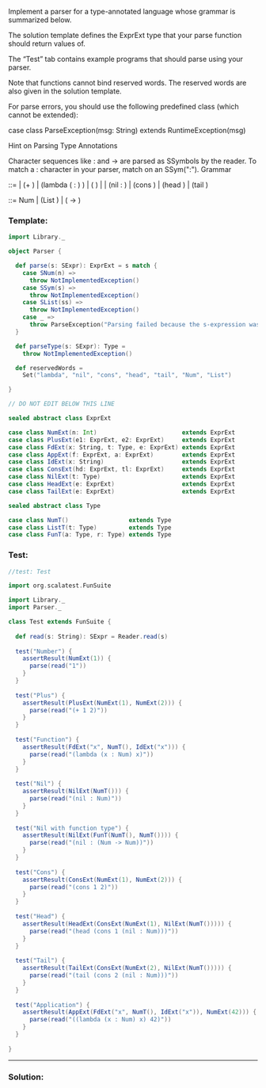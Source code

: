 Implement a parser for a type-annotated language whose grammar is summarized below.

The solution template defines the ExprExt type that your parse function should return values of.

The “Test” tab contains example programs that should parse using your parser.

Note that functions cannot bind reserved words. The reserved words are also given in the solution template.

For parse errors, you should use the following predefined class (which cannot be extended):

case class ParseException(msg: String) extends RuntimeException(msg)

Hint on Parsing Type Annotations

Character sequences like : and -> are parsed as SSymbols by the reader. To match a : character in your parser, match on an SSym(":").
Grammar

<expr> ::= <num>
         | (+ <expr> <expr>)
         | (lambda (<id> : <type>) <expr>)
         | (<expr> <expr>)
         | <id>
         | (nil : <type>)
         | (cons <expr> <expr>)
         | (head <expr>)
         | (tail <expr>)

<type> ::= Num
         | (List <type>)
         | (<type> -> <type>)

### Template:
```scala
import Library._

object Parser {

  def parse(s: SExpr): ExprExt = s match {
    case SNum(n) =>
      throw NotImplementedException()
    case SSym(s) =>
      throw NotImplementedException()
    case SList(ss) =>
      throw NotImplementedException()
    case _ =>
      throw ParseException("Parsing failed because the s-expression was not recognized: " + s)
  }

  def parseType(s: SExpr): Type =
    throw NotImplementedException()

  def reservedWords = 
    Set("lambda", "nil", "cons", "head", "tail", "Num", "List")

}

// DO NOT EDIT BELOW THIS LINE

sealed abstract class ExprExt

case class NumExt(n: Int)                        extends ExprExt
case class PlusExt(e1: ExprExt, e2: ExprExt)     extends ExprExt
case class FdExt(x: String, t: Type, e: ExprExt) extends ExprExt
case class AppExt(f: ExprExt, a: ExprExt)        extends ExprExt
case class IdExt(x: String)                      extends ExprExt
case class ConsExt(hd: ExprExt, tl: ExprExt)     extends ExprExt
case class NilExt(t: Type)                       extends ExprExt
case class HeadExt(e: ExprExt)                   extends ExprExt
case class TailExt(e: ExprExt)                   extends ExprExt

sealed abstract class Type

case class NumT()                 extends Type
case class ListT(t: Type)         extends Type
case class FunT(a: Type, r: Type) extends Type


```

### Test:
```scala
//test: Test

import org.scalatest.FunSuite

import Library._
import Parser._

class Test extends FunSuite {
  
  def read(s: String): SExpr = Reader.read(s)
  
  test("Number") {
    assertResult(NumExt(1)) {
      parse(read("1"))
    }
  }
  
  test("Plus") {
    assertResult(PlusExt(NumExt(1), NumExt(2))) {
      parse(read("(+ 1 2)"))
    }
  }
  
  test("Function") {
    assertResult(FdExt("x", NumT(), IdExt("x"))) {
      parse(read("(lambda (x : Num) x)"))
    }
  }
  
  test("Nil") {
    assertResult(NilExt(NumT())) {
      parse(read("(nil : Num)"))
    }
  }
  
  test("Nil with function type") {
    assertResult(NilExt(FunT(NumT(), NumT()))) {
      parse(read("(nil : (Num -> Num))"))
    }
  }
  
  test("Cons") {
    assertResult(ConsExt(NumExt(1), NumExt(2))) {
      parse(read("(cons 1 2)"))
    }
  }
  
  test("Head") {
    assertResult(HeadExt(ConsExt(NumExt(1), NilExt(NumT())))) {
      parse(read("(head (cons 1 (nil : Num)))"))
    }
  }
  
  test("Tail") {
    assertResult(TailExt(ConsExt(NumExt(2), NilExt(NumT())))) {
      parse(read("(tail (cons 2 (nil : Num)))"))
    }
  }
  
  test("Application") {
    assertResult(AppExt(FdExt("x", NumT(), IdExt("x")), NumExt(42))) {
      parse(read("((lambda (x : Num) x) 42)"))
    }
  }
  
}

```

__________________________________________________________________________________________________________________________________


### Solution:
```scala

```
